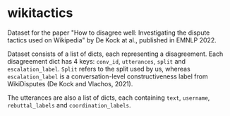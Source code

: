 # wikitactics
Dataset for the paper "How to disagree well: Investigating the dispute tactics used on Wikipedia" by De Kock at al., published in EMNLP 2022.

Dataset consists of a list of dicts, each representing a disagreement. Each disagreement dict has 4 keys: `conv_id`, `utterances`, `split` and `escalation_label`.  `Split` refers to the split used by us, whereas `escalation_label` is a conversation-level constructiveness label from WikiDisputes (De Kock and Vlachos, 2021). 

The utterances are also a list of dicts, each containing `text`, `username`, `rebuttal_labels` and `coordination_labels`.  
